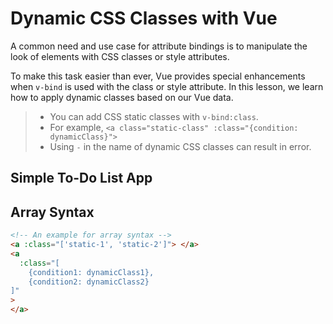 # Dynamic CSS Classes with Vue

A common need and use case for attribute bindings is to manipulate the look of elements with CSS classes or style attributes.

To make this task easier than ever, Vue provides special enhancements when `v-bind` is used with the class or style attribute. In this lesson, we learn how to apply dynamic classes based on our Vue data.

> - You can add CSS static classes with `v-bind:class`.
> - For example, `<a class="static-class" :class="{condition: dynamicClass}">`
> - Using `-` in the name of dynamic CSS classes can result in error.

<h2>Simple To-Do List App</h2>
<div class="vue-interactive-solution" data-solution-id="todo-list" data-vue-app-script="app.js">
    <div class="solution-container"></div>
</div>

## Array Syntax

```html
<!-- An example for array syntax -->
<a :class="['static-1', 'static-2']"> </a>
<a
  :class="[
    {condition1: dynamicClass1},
    {condition2: dynamicClass2}
]"
>
</a>
```
